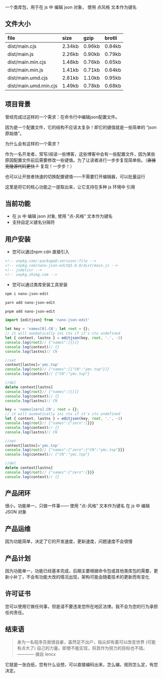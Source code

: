 一个类库包，用于在 js 中 编辑 json 对象， 使用 点风格 文本作为键名

## 文件大小

file | size | gzip | brotli
:---- | :---- | :---- | :----
dist/main.cjs | 2.34kb | 0.96kb | 0.84kb
dist/main.js | 2.26kb | 0.90kb | 0.79kb
dist/main.min.cjs | 1.48kb | 0.76kb | 0.65kb
dist/main.min.js | 1.41kb | 0.71kb | 0.64kb
dist/main.umd.cjs | 2.81kb | 1.10kb | 0.95kb
dist/main.umd.min.cjs | 1.49kb | 0.78kb | 0.68kb

## 项目背景

曾经完成过这样的一个需求：在命令行中编辑json配置文件。

因为是一个配置文件，它的结构不应该太复杂！即它的键值就是一些简单的 “json 原始值”。

为什么会有这样的一个需求？

作为一名开发者，常写/阅读一些博客，这些博客中会有一些配置文件，因为某些原因配置文件前后需要修改一些键值。为了让读者进行一步步复现简单些。（~~直接克隆源代码更快？~~ 复现！一步步！）

也可以让开放者快速的切换配置键值——不需要打开编辑器，可以批量运行

这里是将它的核心功能之一提取出来，让它支持在多种 js 环境中 引用

## 当前功能

- 在 js 中 编辑 json 对象, 使用 “点-风格” 文本作为键名
- 支持自定义键名分隔符

## 用户安装

- 您可以通过npm cdn 直接引入
```html
<!-- unpkg.com/:package@:version/:file -->
<!-- unpkg.com/nano-json-edit@1.0.0/dist/main.js -->
<!-- jsdelivr -->
<!-- unpkg.zhimg.com -->
```

- 您可以通过类库安装工具安装
```bash
npm i nano-json-edit
```

```bash
yarn add nano-json-edit
```

```bash
pnpm add nano-json-edit
```

```ts
import {editjson} from 'nano-json-edit'

let key = 'names[0].CN'; let root = {};
// it will auomatically ini ctx if it's ctx undefined
let { context, lastns } = editjson(key, root, '.', -1)
console.log(root)// {"names":[{}]}
console.log(context)// {}
console.log(lastns)// CN

//set
context[lastns]='ymc.top'
console.log(root)// {"names":[{"CN":"ymc.top"}]}
console.log(context)// {"CN":"ymc.top"}

//del
delete context[lastns]
console.log(root)// {"names":[{}]}
console.log(context)// {}
console.log(lastns)// CN

key = 'names[zero].CN'; root = {};
// it will auomatically ini ctx if it's ctx undefined
let { context, lastns } = editjson(key, root, '.', -1)
console.log(root)// {"names":{"zero":{}}}
console.log(context)// {}
console.log(lastns)// CN

//set
context[lastns]='ymc.top'
console.log(root)// {"names":{"zero":{"CN":"ymc.top"}}}
console.log(context)// {"CN":"ymc.top"}

//del
delete context[lastns]
console.log(root)// {"names":{"zero":{}}}
console.log(context)// {}
```

## 产品闭环

很小，功能单一，只做一件事—— 使用 “点-风格” 文本作为键名 在 js 中 编辑 JSON 对象

## 产品运维

因为功能简单，决定了它的开发速度，更新速度，问题速度不会很慢

## 产品计划

因为功能单一，功能已经基本完成，后期主要根据命令包或其他类库包的需要，更新小补丁，不会有功能大改的情况出现，架构可能会随着技术的更新而有变化

## 许可证书

您可以使用它做任何事，但是请不要违发您所在地区法律。我不会为您的行为承担任何责任。

## 结束语

> 身为一名程序员我很自豪，虽然足不出户，指尖却有着可以改变世界 (可能有点大了) 自己的力量。即使不能实现，将其作为努力的目标也不错。———— 摘自 lencx

它就是一张白纸，您有什么设想，可以直接编码出来，怎么编，规则怎么定，有您决定。